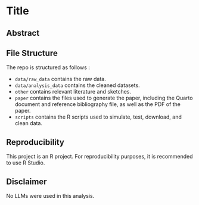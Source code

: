 # Title

## Abstract

## File Structure

The repo is structured as follows :

-   `data/raw_data` contains the raw data.
-   `data/analysis_data` contains the cleaned datasets.
-   `other` contains relevant literature and sketches.
-   `paper` contains the files used to generate the paper, including the Quarto document and reference bibliography file, as well as the PDF of the paper. 
-   `scripts` contains the R scripts used to simulate, test, download, and clean data.

## Reproducibility 
This project is an R project. For reproducibility purposes, it is recommended to use R Studio. 

## Disclaimer
No LLMs were used in this analysis. 
